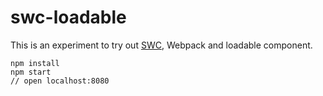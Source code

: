 # swc-loadable

This is an experiment to try out [SWC](https://swc.rs/), Webpack and loadable component.

```
npm install
npm start
// open localhost:8080
```
